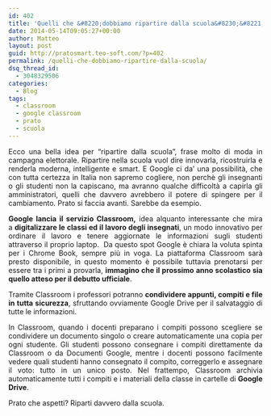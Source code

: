 ```yaml
---
id: 402
title: 'Quelli che &#8220;dobbiamo ripartire dalla scuola&#8230;&#8221;'
date: 2014-05-14T09:05:27+00:00
author: Matteo
layout: post
guid: http://pratosmart.teo-soft.com/?p=402
permalink: /quelli-che-dobbiamo-ripartire-dalla-scuola/
dsq_thread_id:
  - 3048329506
categories:
  - Blog
tags:
  - classroom
  - google classroom
  - prato
  - scuola
---
```

<p style="text-align: justify;">
  Ecco una bella idea per &#8220;ripartire dalla scuola&#8221;, frase molto di moda in campagna elettorale. Ripartire nella scuola vuol dire innovarla, ricostruirla e renderla moderna, intelligente e smart. E Google ci da&#8217; una possibilità, che con tutta certezza in Italia non sapremo cogliere, non perchè gli insegnanti o gli studenti non la capiscano, ma avranno qualche difficoltà a capirla gli amministratori, quelli che davvero avrebbero il potere di spingere per il cambiamento. Prato si faccia avanti. Sarebbe da esempio.
</p>

<p style="text-align: justify;">
  <strong>Google lancia il servizio Classroom,</strong> idea alquanto interessante che mira a <strong>digitalizzare le classi ed il lavoro degli insegnati</strong>, un modo innovativo per ordinare il lavoro e tenere aggiornate le informazioni sugli studenti attraverso il proprio laptop.  Da questo spot Google è chiara la voluta spinta per i Chrome Book, sempre più in voga. La piattaforma Classroom sarà presto disponibile, in questo momento è possibile tuttavia prenotarsi per essere tra i primi a provarla, <strong>immagino che il prossimo anno scolastico sia quello atteso per il debutto ufficiale</strong>.
</p>

<p style="text-align: justify;">
  Tramite Classroom i professori potranno <strong>condividere appunti, compiti e file in tutta sicurezza</strong>, sfruttando ovviamente Google Drive per il salvataggio di tutte le informazioni.
</p>

<p style="text-align: justify;">
  In Classroom, quando i docenti preparano i compiti possono scegliere se condividere un documento singolo o creare automaticamente una copia per ogni studente. Gli studenti possono consegnare i compiti direttamente da Classroom o da Documenti Google, mentre i docenti possono facilmente vedere quali studenti hanno consegnato il compito, correggerlo e assegnare il voto: tutto in un unico posto. Nel frattempo, Classroom archivia automaticamente tutti i compiti e i materiali della classe in cartelle di <strong>Google Drive</strong>.
</p>

<p style="text-align: justify;">
  Prato che aspetti? Riparti davvero dalla scuola.
</p>

<div class="jetpack-video-wrapper">
  <span class='embed-youtube' style='text-align:center; display: block;'></span>
</div>